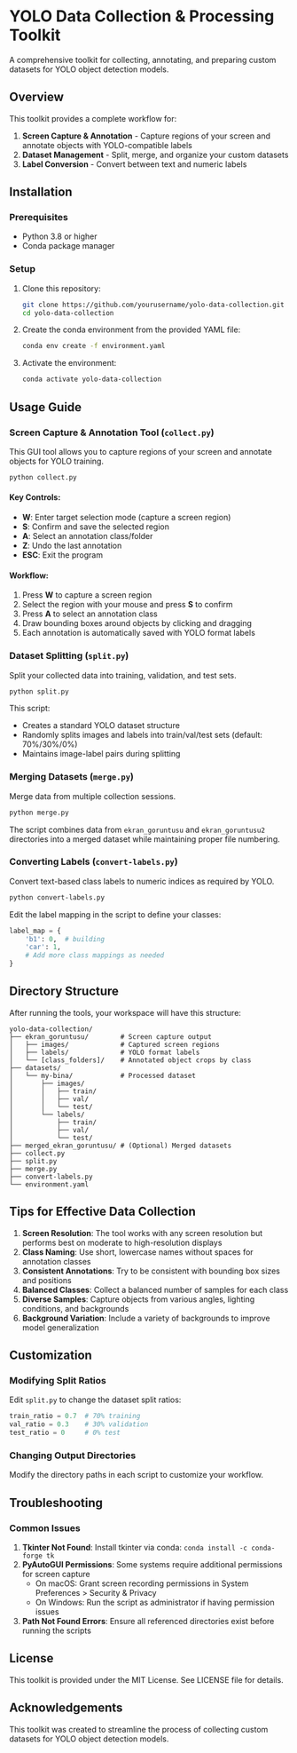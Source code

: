 # YOLO Data Collection & Processing Toolkit

A comprehensive toolkit for collecting, annotating, and preparing custom datasets for YOLO object detection models.

## Overview

This toolkit provides a complete workflow for:
1. **Screen Capture & Annotation** - Capture regions of your screen and annotate objects with YOLO-compatible labels
2. **Dataset Management** - Split, merge, and organize your custom datasets
3. **Label Conversion** - Convert between text and numeric labels

## Installation

### Prerequisites
- Python 3.8 or higher
- Conda package manager

### Setup
1. Clone this repository:
   ```bash
   git clone https://github.com/yourusername/yolo-data-collection.git
   cd yolo-data-collection
   ```

2. Create the conda environment from the provided YAML file:
   ```bash
   conda env create -f environment.yaml
   ```

3. Activate the environment:
   ```bash
   conda activate yolo-data-collection
   ```

## Usage Guide

### Screen Capture & Annotation Tool (`collect.py`)

This GUI tool allows you to capture regions of your screen and annotate objects for YOLO training.

```bash
python collect.py
```

#### Key Controls:
- **W**: Enter target selection mode (capture a screen region)
- **S**: Confirm and save the selected region
- **A**: Select an annotation class/folder
- **Z**: Undo the last annotation
- **ESC**: Exit the program

#### Workflow:
1. Press **W** to capture a screen region
2. Select the region with your mouse and press **S** to confirm
3. Press **A** to select an annotation class
4. Draw bounding boxes around objects by clicking and dragging
5. Each annotation is automatically saved with YOLO format labels

### Dataset Splitting (`split.py`)

Split your collected data into training, validation, and test sets.

```bash
python split.py
```

This script:
- Creates a standard YOLO dataset structure
- Randomly splits images and labels into train/val/test sets (default: 70%/30%/0%)
- Maintains image-label pairs during splitting

### Merging Datasets (`merge.py`)

Merge data from multiple collection sessions.

```bash
python merge.py
```

The script combines data from `ekran_goruntusu` and `ekran_goruntusu2` directories into a merged dataset while maintaining proper file numbering.

### Converting Labels (`convert-labels.py`)

Convert text-based class labels to numeric indices as required by YOLO.

```bash
python convert-labels.py
```

Edit the label mapping in the script to define your classes:
```python
label_map = {
    'b1': 0,  # building
    'car': 1,
    # Add more class mappings as needed
}
```

## Directory Structure

After running the tools, your workspace will have this structure:

```
yolo-data-collection/
├── ekran_goruntusu/        # Screen capture output
│   ├── images/             # Captured screen regions
│   ├── labels/             # YOLO format labels
│   └── [class_folders]/    # Annotated object crops by class
├── datasets/
│   └── my-bina/            # Processed dataset
│       ├── images/
│       │   ├── train/
│       │   ├── val/
│       │   └── test/
│       └── labels/
│           ├── train/
│           ├── val/
│           └── test/
├── merged_ekran_goruntusu/ # (Optional) Merged datasets
├── collect.py
├── split.py
├── merge.py
├── convert-labels.py
└── environment.yaml
```

## Tips for Effective Data Collection

1. **Screen Resolution**: The tool works with any screen resolution but performs best on moderate to high-resolution displays
2. **Class Naming**: Use short, lowercase names without spaces for annotation classes
3. **Consistent Annotations**: Try to be consistent with bounding box sizes and positions
4. **Balanced Classes**: Collect a balanced number of samples for each class
5. **Diverse Samples**: Capture objects from various angles, lighting conditions, and backgrounds
6. **Background Variation**: Include a variety of backgrounds to improve model generalization

## Customization

### Modifying Split Ratios
Edit `split.py` to change the dataset split ratios:
```python
train_ratio = 0.7  # 70% training
val_ratio = 0.3    # 30% validation
test_ratio = 0     # 0% test
```

### Changing Output Directories
Modify the directory paths in each script to customize your workflow.

## Troubleshooting

### Common Issues

1. **Tkinter Not Found**: Install tkinter via conda: `conda install -c conda-forge tk`
2. **PyAutoGUI Permissions**: Some systems require additional permissions for screen capture
   - On macOS: Grant screen recording permissions in System Preferences > Security & Privacy
   - On Windows: Run the script as administrator if having permission issues
3. **Path Not Found Errors**: Ensure all referenced directories exist before running the scripts

## License

This toolkit is provided under the MIT License. See LICENSE file for details.

## Acknowledgements

This toolkit was created to streamline the process of collecting custom datasets for YOLO object detection models.